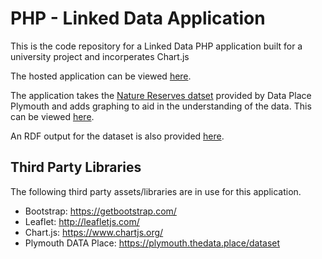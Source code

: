 # PHP - Linked Data Application 

This is the code repository for a Linked Data PHP application built for a university project and incorperates Chart.js

The hosted application can be viewed [here](http://web.socem.plymouth.ac.uk/COMP2001/jwhiteford/public/index.php).

The application takes the [Nature Reserves datset](https://plymouth.thedata.place/dataset/local-nature-reserves) provided by Data Place Plymouth and adds graphing to aid in the understanding of the data.  This can be viewed [here](http://web.socem.plymouth.ac.uk/COMP2001/jwhiteford/public/dataSet.php).

An RDF output for the dataset is also provided [here](http://web.socem.plymouth.ac.uk/COMP2001/jwhiteford/natureReserve/index.php).

## Third Party Libraries
The following third party assets/libraries are in use for this application.

* Bootstrap: https://getbootstrap.com/
* Leaflet: http://leafletjs.com/
* Chart.js: https://www.chartjs.org/
* Plymouth DATA Place: https://plymouth.thedata.place/dataset
